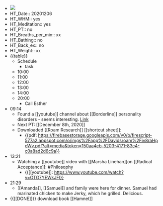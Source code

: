 - ![](https://firebasestorage.googleapis.com/v0/b/firescript-577a2.appspot.com/o/imgs%2Fapp%2FDavidsroam%2FDPZ314byTE.png?alt=media&token=0bef108e-9fd3-446e-b596-3080a5bfe8b4)
- HT_Date:: 20201206
- HT_WHM:: yes
- HT_Meditation:: yes
- HT_PT:: no
- HT_Breaths_per_min:: xx 
- HT_Bathing:: no 
- HT_Back_ex:: no
- HT_Weight:: xx
- {{table}} 
    - Schedule 
        - task
    - 10:00 
    - 11:00 
    - 12:00
    - 13:00
    - 14:00 
    - 20:00
        - Call Esther
- 09:14
    - Found a [[youtube]] channel about [[Borderline]] personality disorders - seems interesting. [Link](https://www.youtube.com/c/BorderlinerNotes)
    - Next PT: [[December 8th, 2020]]
    - Downloaded [[Roam Research]] [[shortcut sheet]]:
        - {{pdf: https://firebasestorage.googleapis.com/v0/b/firescript-577a2.appspot.com/o/imgs%2Fapp%2FDavidsroam%2Fiv8raHpoWv.pdf?alt=media&token=150aa4cb-5203-4171-83c4-c0a8ad2d6c9a}}
- 13:21
    - Watching a [[youtube]] video  with [[Marsha Linehan]]on [[Radical Acceptance]]: #Philosophy
        - {{[[youtube]]: https://www.youtube.com/watch?v=OTG7YEWkJFI}}
- 21:29
    - [[Amanda]], [[Samuel]] and family were here for dinner. Samuel had marinated chicken to make Jerky, which he grilled. Delicious.
- {{[[DONE]]}} download book [[Hamnet]]
